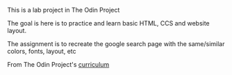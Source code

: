 This is a lab project  in The Odin Project 

The goal is here is to practice and learn basic HTML, CCS and website layout.

The assignment is to recreate the google search page with the same/similar colors, fonts, layout, etc

From The Odin Project's [curriculum](http://www.theodinproject.com/courses/web-development-101/lessons/html-css)

